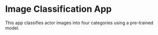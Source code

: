 
# Image Classification App
This app classifies actor images into four categories using a pre-trained model.
